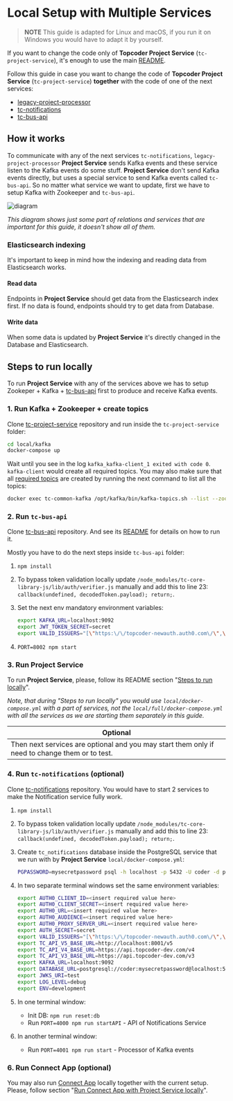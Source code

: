 # Local Setup with Multiple Services

> **NOTE** This guide is adapted for Linux and macOS, if you run it on Windows you would have to adapt it by yourself.

If you want to change the code only of **Topcoder Project Service** (`tc-project-service`), it's enough to use the main [README](../../../README.md).

Follow this guide in case you want to change the code of **Topcoder Project Service** (`tc-project-service`) **together** with the code of one of the next services:
- [legacy-project-processor](https://github.com/topcoder-platform/legacy-project-processor)
- [tc-notifications](https://github.com/topcoder-platform/tc-notifications)
- [tc-bus-api](https://github.com/topcoder-platform/tc-bus-api)

## How it works

To communicate with any of the next services `tc-notifications`, `legacy-project-processor` **Project Service** sends Kafka events and these service listen to the Kafka events do some stuff. **Project Service** don't send Kafka events directly, but uses a special service to send Kafka events called `tc-bus-api`. So no matter what service we want to update, first we have to setup Kafka with Zookeeper and `tc-bus-api`.

![diagram](./images/diagram.svg)

*This diagram shows just some part of relations and services that are important for this guide, it doesn't show all of them.*

### Elasticsearch indexing

It's important to keep in mind how the indexing and reading data from Elasticsearch works.

#### Read data

Endpoints in **Project Service** should get data from the Elasticsearch index first. If no data is found, endpoints should try to get data from Database.

#### Write data

When some data is updated by **Project Service** it's directly changed in the Database and Elasticsearch.

## Steps to run locally

To run **Project Service** with any of the services above we has to setup Zookeper + Kafka + [tc-bus-api](https://github.com/topcoder-platform/tc-bus-api) first to produce and receive Kafka events.

### 1. Run Kafka + Zookeeper + create topics

  Clone [tc-project-service](https://github.com/topcoder-platform/tc-project-service) repository and run inside the `tc-project-service` folder:

   ```bash
   cd local/kafka
   docker-compose up
   ```

   Wait until you see in the log `kafka_kafka-client_1 exited with code 0`. `kafka-client` would create all required topics. You may also make sure that all [required topics](../../../local/kafka/kafka-client/topics.txt) are created by running the next command to list all the topics:

   ```bash
   docker exec tc-common-kafka /opt/kafka/bin/kafka-topics.sh --list --zookeeper zookeeper:2181
   ```

### 2. Run `tc-bus-api`

Clone [tc-bus-api](https://github.com/topcoder-platform/tc-bus-api) repository. And see its [README](https://github.com/topcoder-platform/tc-bus-api/blob/dev/README.md) for details on how to run it.

Mostly you have to do the next steps inside `tc-bus-api` folder:

1. `npm install`

2. To bypass token validation locally update `/node_modules/tc-core-library-js/lib/auth/verifier.js` manually and add this to line 23: `callback(undefined, decodedToken.payload); return;`.

3. Set the next env mandatory environment variables:

   ```bash
   export KAFKA_URL=localhost:9092
   export JWT_TOKEN_SECRET=secret
   export VALID_ISSUERS="[\"https:\/\/topcoder-newauth.auth0.com\/\",\"https:\/\/api.topcoder-dev.com\"]"
   ```

4. `PORT=8002 npm start`

### 3. Run Project Service

To run **Project Service**, please, follow its README section "[Steps to run locally](../../../README.md#steps-to-run-locally)".

*Note, that during "Steps to run locally" you would use `local/docker-compose.yml` with a part of services, not the `local/full/docker-compose.yml` with all the services as we are starting them separately in this guide.*

| **Optional** |
|--|
| Then next services are optional and you may start them only if need to change them or to test. |

### 4. Run `tc-notifications` (optional)

Clone [tc-notifications](https://github.com/topcoder-platform/tc-notifications) repository. You would have to start 2 services to make the Notification service fully work.

1. `npm install`

2. To bypass token validation locally update `/node_modules/tc-core-library-js/lib/auth/verifier.js` manually and add this to line 23: `callback(undefined, decodedToken.payload); return;`.

3. Create `tc_notifications` database inside the PostgreSQL service that we run with by **Project Service** `local/docker-compose.yml`:

   ```bash
   PGPASSWORD=mysecretpassword psql -h localhost -p 5432 -U coder -d projectsdb -c 'CREATE DATABASE tc_notifications;'
   ```

4. In two separate terminal windows set the same environment variables:

    ```bash
    export AUTH0_CLIENT_ID=<insert required value here>
    export AUTH0_CLIENT_SECRET=<insert required value here>
    export AUTH0_URL=<insert required value here>
    export AUTH0_AUDIENCE=<insert required value here>
    export AUTH0_PROXY_SERVER_URL=<insert required value here>
    export AUTH_SECRET=secret
    export VALID_ISSUERS="[\"https:\/\/topcoder-newauth.auth0.com\/\",\"https:\/\/api.topcoder-dev.com\"]"
    export TC_API_V5_BASE_URL=http://localhost:8001/v5
    export TC_API_V4_BASE_URL=https://api.topcoder-dev.com/v4
    export TC_API_V3_BASE_URL=https://api.topcoder-dev.com/v3
    export KAFKA_URL=localhost:9092
    export DATABASE_URL=postgresql://coder:mysecretpassword@localhost:5432/tc_notifications
    export JWKS_URI=test
    export LOG_LEVEL=debug
    export ENV=development
    ```

5. In one terminal window:
   - Init DB: `npm run reset:db`
   - Run `PORT=4000 npm run startAPI` - API of Notifications Service

6. In another terminal window:
   - Run `PORT=4001 npm run start` - Processor of Kafka events

### 6. Run Connect App (optional)

You may also run [Connect App](https://github.com/appirio-tech/connect-app) locally together with the current setup. Please, follow section "[Run Connect App with Project Service locally](../../../README.md#run-connect-app-with-project-service-locally)".
